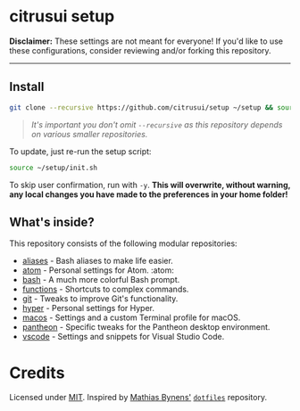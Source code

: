 # citrusui setup

**Disclaimer:** These settings are not meant for everyone! If you'd like to use these configurations, consider reviewing and/or forking this repository.

---

## Install

```sh
git clone --recursive https://github.com/citrusui/setup ~/setup && source ~/setup/init.sh
```

> _It's important you don't omit `--recursive` as this repository depends on various smaller repositories._

To update, just re-run the setup script:

```sh
source ~/setup/init.sh
```

To skip user confirmation, run with `-y`. **This will overwrite, without warning, any local changes you have made to the preferences in your home folder!**

## What's inside?

This repository consists of the following modular repositories:

- [aliases](https://github.com/citrusui/aliases) - Bash aliases to make life easier.
- [atom](https://github.com/citrusui/atom) - Personal settings for Atom. :atom:
- [bash](https://github.com/citrusui/bash) - A much more colorful Bash prompt.
- [functions](https://github.com/citrusui/functions) - Shortcuts to complex commands.
- [git](https://github.com/citrusui/git) - Tweaks to improve Git's functionality.
- [hyper](https://github.com/citrusui/hyper) - Personal settings for Hyper.
- [macos](https://github.com/citrusui/macos) - Settings and a custom Terminal profile for macOS.
- [pantheon](https://github.com/citrusui/pantheon) - Specific tweaks for the Pantheon desktop environment.
- [vscode](https://github.com/citrusui/vscode) - Settings and snippets for Visual Studio Code.

# Credits

Licensed under [MIT](LICENSE.md). Inspired by [Mathias Bynens'](https://mathiasbynens.be) [`dotfiles`](https://github.com/mathiasbynens/dotfiles) repository.
